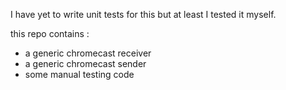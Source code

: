 I have yet to write unit tests for this but at least I tested it myself.

this repo contains :

- a generic chromecast receiver
- a generic chromecast sender
- some manual testing code

